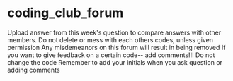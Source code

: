 # coding_club_forum
Upload answer from this week's question to compare answers with other members.
Do not delete or mess with each others codes, unless given permission
Any misdemeanors on this forum will result in being removed
If you want to give feedback on a certain code-- add comments!!! Do not change the code
Remember to add your initials when you ask question or adding comments
